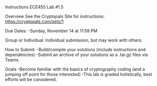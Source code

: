 Instructions
ECE455
Lab #1.5


Overview
See the Cryptopals Site for instructions: https://cryptopals.com/sets/1

Due Dates: 
-Sunday, November 14 at 11:59 PM

Group or Individual: Individual submission, but may work with others.

How to Submit:
-Build/compile your solutions (include instructions and dependencies)
-Submit an archive of your solutions as a .tar.gz files via Teams.

Goals
-Become familiar with the basics of cryptography coding (and a jumping off point for those interested)
-This lab is graded holistically, best efforts will be considered.
